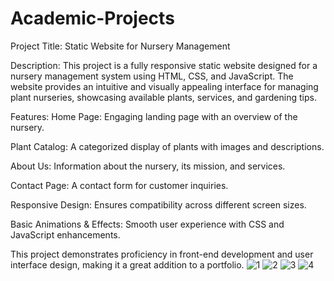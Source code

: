 # Academic-Projects

Project Title: Static Website for Nursery Management

Description:
This project is a fully responsive static website designed for a nursery management system using HTML, CSS, and JavaScript. The website provides an intuitive and visually appealing interface for managing plant nurseries, showcasing available plants, services, and gardening tips.

Features:
Home Page: Engaging landing page with an overview of the nursery.

Plant Catalog: A categorized display of plants with images and descriptions.

About Us: Information about the nursery, its mission, and services.

Contact Page: A contact form for customer inquiries.

Responsive Design: Ensures compatibility across different screen sizes.

Basic Animations & Effects: Smooth user experience with CSS and JavaScript enhancements.

This project demonstrates proficiency in front-end development and user interface design, making it a great addition to a portfolio.
![1](https://github.com/user-attachments/assets/ea915a9e-ee9e-4be2-9105-ad7425ef2cdb)
![2](https://github.com/user-attachments/assets/6991810e-78ef-4c10-b5ce-8354bd5cc6f0)
![3](https://github.com/user-attachments/assets/8d204faf-acce-497b-a538-f23672f66ea2)
![4](https://github.com/user-attachments/assets/9653425e-791d-40cc-86b1-a586feb50a47)
